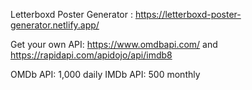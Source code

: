 Letterboxd Poster Generator : https://letterboxd-poster-generator.netlify.app/

Get your own API: https://www.omdbapi.com/ and https://rapidapi.com/apidojo/api/imdb8

OMDb API: 1,000 daily
IMDb API: 500 monthly
